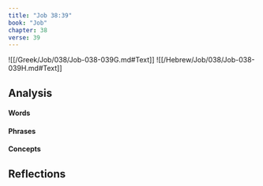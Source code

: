 ```yaml
---
title: "Job 38:39"
book: "Job"
chapter: 38
verse: 39
---
```

![[/Greek/Job/038/Job-038-039G.md#Text]]
![[/Hebrew/Job/038/Job-038-039H.md#Text]]

## Analysis

#### Words

#### Phrases

#### Concepts

## Reflections
